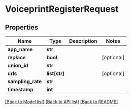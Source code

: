 # VoiceprintRegisterRequest

## Properties
Name | Type | Description | Notes
------------ | ------------- | ------------- | -------------
**app_name** | **str** |  | 
**replace** | **bool** |  | [optional] 
**union_id** | **str** |  | 
**urls** | **list[str]** |  | [optional] 
**sampling_rate** | **str** |  | 
**timestamp** | **int** |  | 

[[Back to Model list]](../README.md#documentation-for-models) [[Back to API list]](../README.md#documentation-for-api-endpoints) [[Back to README]](../README.md)


